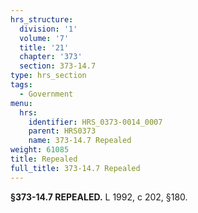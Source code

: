 ```yaml
---
hrs_structure:
  division: '1'
  volume: '7'
  title: '21'
  chapter: '373'
  section: 373-14.7
type: hrs_section
tags:
  - Government
menu:
  hrs:
    identifier: HRS_0373-0014_0007
    parent: HRS0373
    name: 373-14.7 Repealed
weight: 61085
title: Repealed
full_title: 373-14.7 Repealed
---
```

**§373-14.7 REPEALED.** L 1992, c 202, §180.
